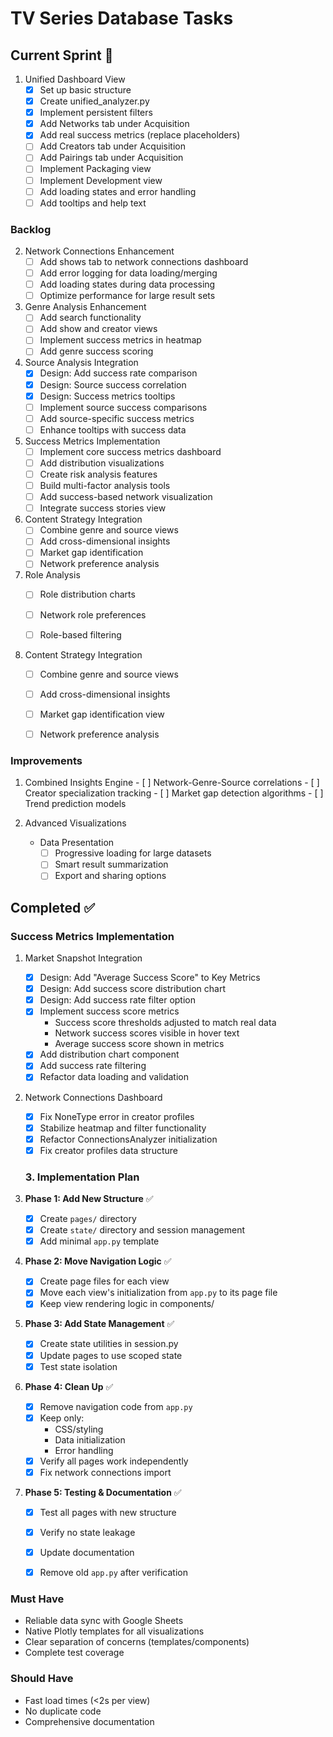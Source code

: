 # TV Series Database Tasks

## Current Sprint 🔄

1. Unified Dashboard View
   - [x] Set up basic structure
   - [x] Create unified_analyzer.py
   - [x] Implement persistent filters
   - [x] Add Networks tab under Acquisition
   - [x] Add real success metrics (replace placeholders)
   - [ ] Add Creators tab under Acquisition
   - [ ] Add Pairings tab under Acquisition
   - [ ] Implement Packaging view
   - [ ] Implement Development view
   - [ ] Add loading states and error handling
   - [ ] Add tooltips and help text

### Backlog

2. Network Connections Enhancement
   - [ ] Add shows tab to network connections dashboard
   - [ ] Add error logging for data loading/merging
   - [ ] Add loading states during data processing
   - [ ] Optimize performance for large result sets

3. Genre Analysis Enhancement
   - [ ] Add search functionality
   - [ ] Add show and creator views
   - [ ] Implement success metrics in heatmap
   - [ ] Add genre success scoring

4. Source Analysis Integration
   - [x] Design: Add success rate comparison
   - [x] Design: Source success correlation
   - [x] Design: Success metrics tooltips
   - [ ] Implement source success comparisons
   - [ ] Add source-specific success metrics
   - [ ] Enhance tooltips with success data

5. Success Metrics Implementation
   - [ ] Implement core success metrics dashboard
   - [ ] Add distribution visualizations
   - [ ] Create risk analysis features
   - [ ] Build multi-factor analysis tools
   - [ ] Add success-based network visualization
   - [ ] Integrate success stories view

1. Content Strategy Integration
   - [ ] Combine genre and source views
   - [ ] Add cross-dimensional insights
   - [ ] Market gap identification
   - [ ] Network preference analysis

2. Role Analysis
   - [ ] Role distribution charts
   - [ ] Network role preferences
   - [ ] Role-based filtering


2. Content Strategy Integration
   - [ ] Combine genre and source views
   - [ ] Add cross-dimensional insights
   - [ ] Market gap identification view
   - [ ] Network preference analysis


### Improvements

   1. Combined Insights Engine
     - [ ] Network-Genre-Source correlations
     - [ ] Creator specialization tracking
     - [ ] Market gap detection algorithms
     - [ ] Trend prediction models

2. Advanced Visualizations

   - Data Presentation
     - [ ] Progressive loading for large datasets
     - [ ] Smart result summarization
     - [ ] Export and sharing options

## Completed ✅

### Success Metrics Implementation
1. Market Snapshot Integration
   - [x] Design: Add "Average Success Score" to Key Metrics
   - [x] Design: Add success score distribution chart
   - [x] Design: Add success rate filter option
   - [x] Implement success score metrics
     - Success score thresholds adjusted to match real data
     - Network success scores visible in hover text
     - Average success score shown in metrics
   - [x] Add distribution chart component
   - [x] Add success rate filtering
   - [x] Refactor data loading and validation

2. Network Connections Dashboard
   - [x] Fix NoneType error in creator profiles
   - [x] Stabilize heatmap and filter functionality
   - [x] Refactor ConnectionsAnalyzer initialization
   - [x] Fix creator profiles data structure

   ### 3. Implementation Plan

1. **Phase 1: Add New Structure** ✅
   - [x] Create `pages/` directory
   - [x] Create `state/` directory and session management
   - [x] Add minimal `app.py` template

2. **Phase 2: Move Navigation Logic** ✅
   - [x] Create page files for each view
   - [x] Move each view's initialization from `app.py` to its page file
   - [x] Keep view rendering logic in components/

3. **Phase 3: Add State Management** ✅
   - [x] Create state utilities in session.py
   - [x] Update pages to use scoped state
   - [x] Test state isolation

4. **Phase 4: Clean Up** ✅
   - [x] Remove navigation code from `app.py`
   - [x] Keep only:
     - CSS/styling
     - Data initialization
     - Error handling
   - [x] Verify all pages work independently
   - [x] Fix network connections import

5. **Phase 5: Testing & Documentation** ✅
   - [x] Test all pages with new structure
   - [x] Verify no state leakage
   - [x] Update documentation
   - [x] Remove old `app.py` after verification


### Must Have 
- Reliable data sync with Google Sheets
- Native Plotly templates for all visualizations
- Clear separation of concerns (templates/components)
- Complete test coverage

### Should Have 
- Fast load times (<2s per view)
- No duplicate code
- Comprehensive documentation

